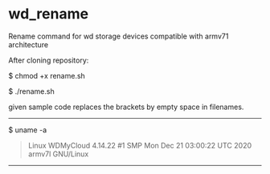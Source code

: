 # wd_rename
Rename command for wd storage devices compatible with armv71 architecture

After cloning repository:

$ chmod +x rename.sh

$ ./rename.sh

given sample code replaces the brackets by empty space in filenames.

------------------------------------------------------------------------------
$ uname -a
> Linux WDMyCloud 4.14.22 #1 SMP Mon Dec 21 03:00:22 UTC 2020 armv7l GNU/Linux
------------------------------------------------------------------------------

